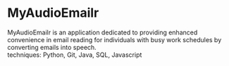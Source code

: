# MyAudioEmailr
 MyAudioEmailr is an application dedicated to providing enhanced convenience in email reading for  individuals with busy work schedules by converting emails into speech.  
techniques: Python, Git, Java, SQL, Javascript
